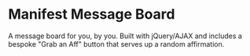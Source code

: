 Manifest Message Board
=========================
A message board for you, by you. Built with jQuery/AJAX and includes a bespoke "Grab an Aff" button that serves up a random affirmation.
